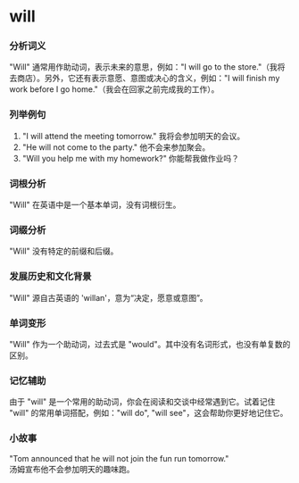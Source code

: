# will

### 分析词义

  

"Will" 通常用作助动词，表示未来的意思，例如："I will go to the store."（我将去商店）。另外，它还有表示意愿、意图或决心的含义，例如："I will finish my work before I go home."（我会在回家之前完成我的工作）。

  

### 列举例句

  

1.  "I will attend the meeting tomorrow." 我将会参加明天的会议。
2.  "He will not come to the party." 他不会来参加聚会。
3.  "Will you help me with my homework?" 你能帮我做作业吗？

  

### 词根分析

  

"Will" 在英语中是一个基本单词，没有词根衍生。

  

### 词缀分析

  

"Will" 没有特定的前缀和后缀。

  

### 发展历史和文化背景

  

"Will" 源自古英语的 'willan'，意为“决定，愿意或意图”。

  

### 单词变形

  

"Will" 作为一个助动词，过去式是 "would"。其中没有名词形式，也没有单复数的区别。

  

### 记忆辅助

  

由于 "will" 是一个常用的助动词，你会在阅读和交谈中经常遇到它。试着记住 "will" 的常用单词搭配，例如："will do", "will see"，这会帮助你更好地记住它。

  

### 小故事

  

"Tom announced that he will not join the fun run tomorrow."  
汤姆宣布他不会参加明天的趣味跑。
